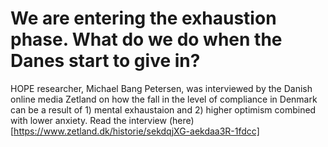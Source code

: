 # We are entering the exhaustion phase. What do we do when the Danes start to give in?

HOPE researcher, Michael Bang Petersen, was interviewed by the Danish online media Zetland on how the fall in the level of compliance in Denmark can be a result of 1) mental exhaustaion and 2) higher optimism combined with lower anxiety. Read the interview (here)[https://www.zetland.dk/historie/sekdqjXG-aekdaa3R-1fdcc]

